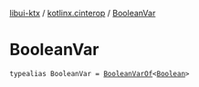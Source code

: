 [libui-ktx](../index.md) / [kotlinx.cinterop](index.md) / [BooleanVar](./-boolean-var.md)

# BooleanVar

`typealias BooleanVar = `[`BooleanVarOf`](-boolean-var-of/index.md)`<`[`Boolean`](https://kotlinlang.org/api/latest/jvm/stdlib/kotlin/-boolean/index.html)`>`